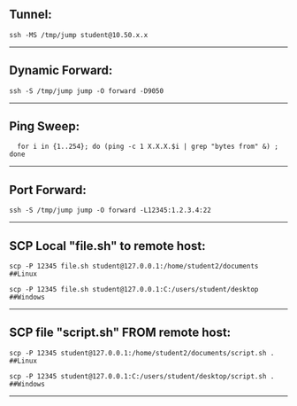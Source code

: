 ## Tunnel: 
    ssh -MS /tmp/jump student@10.50.x.x
_________________________________________________________________________________________________________________
## Dynamic Forward: 
    ssh -S /tmp/jump jump -O forward -D9050
_________________________________________________________________________________________________________________
## Ping Sweep: 
      for i in {1..254}; do (ping -c 1 X.X.X.$i | grep "bytes from" &) ; done
_________________________________________________________________________________________________________________
## Port Forward:
    ssh -S /tmp/jump jump -O forward -L12345:1.2.3.4:22
_________________________________________________________________________________________________________________
## SCP Local "file.sh" to remote host: 
    scp -P 12345 file.sh student@127.0.0.1:/home/student2/documents                ##Linux

    scp -P 12345 file.sh student@127.0.0.1:C:/users/student/desktop                ##Windows
_________________________________________________________________________________________________________________
## SCP file "script.sh" FROM remote host: 
    scp -P 12345 student@127.0.0.1:/home/student2/documents/script.sh .            ##Linux

    scp -P 12345 student@127.0.0.1:C:/users/student/desktop/script.sh .            ##Windows
_________________________________________________________________________________________________________________
